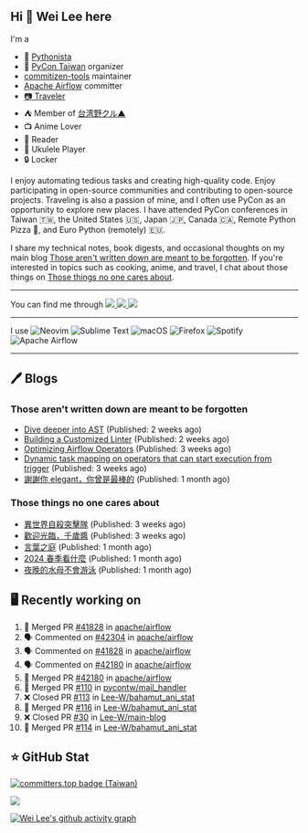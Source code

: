 ## Hi 👋 Wei Lee here

I'm a

* 🐍 [Pythonista](https://pycon-note.wei-lee.me/)
* 🐍 [PyCon Taiwan](https://tw.pycon.org/) organizer
* [commitizen-tools](https://github.com/commitizen-tools) maintainer
* [Apache Airflow](https://github.com/apache/airflow/) committer
* [📷 Traveler](https://travlog.wei-lee.me/)
* ⛺ Member of [台湾野クル▲](https://twitter.com/Taiwannokuru)
* 📺 Anime Lover
* 📖 Reader
* 🎵 Ukulele Player
* 🔒 Locker

I enjoy automating tedious tasks and creating high-quality code. Enjoy participating in open-source communities and contributing to open-source projects. Traveling is also a passion of mine, and I often use PyCon as an opportunity to explore new places. I have attended PyCon conferences in Taiwan 🇹🇼, the United States 🇺🇸, Japan 🇯🇵, Canada 🇨🇦, Remote Python Pizza 🍕, and Euro Python (remotely) 🇪🇺.

I share my technical notes, book digests, and occasional thoughts on my main blog [Those aren't written down are meant to be forgotten](https://blog.wei-lee.me/). If you're interested in topics such as cooking, anime, and travel, I chat about those things on [Those things no one cares about](https://travlog.wei-lee.me/).


---

<p align="left">
You can find me through
  <a href="https://in.linkedin.com/in/clleew" target="blank">
    <img src="https://img.shields.io/badge/LinkedIn-0077B5?style=for-the-badge&logo=linkedin&logoColor=white" />
  </a>
  <a href="https://twitter.com/clleew" target="blank">
    <img src="https://img.shields.io/badge/Twitter-1DA1F2?style=for-the-badge&logo=twitter&logoColor=white" />
  </a>
  <a href="https://github.com/Lee-W/" target="blank">
    <img src="https://img.shields.io/badge/GitHub-100000?style=for-the-badge&logo=github&logoColor=white" />
  </a>
</p>

---

I use ![Neovim](https://img.shields.io/badge/NeoVim-%2357A143.svg?&style=for-the-badge&logo=neovim&logoColor=white) ![Sublime Text](https://img.shields.io/badge/sublime_text-%23575757.svg?style=for-the-badge&logo=sublime-text&logoColor=important) ![macOS](https://img.shields.io/badge/mac%20os-000000?style=for-the-badge&logo=macos&logoColor=F0F0F0) ![Firefox](https://img.shields.io/badge/Firefox-FF7139?style=for-the-badge&logo=Firefox-Browser&logoColor=white) ![Spotify](https://img.shields.io/badge/Spotify-1ED760?style=for-the-badge&logo=spotify&logoColor=white) ![Apache Airflow](https://img.shields.io/badge/Apache%20Airflow-017CEE?style=for-the-badge&logo=Apache%20Airflow&logoColor=white)

---


## 🖊️ Blogs

### Those aren't written down are meant to be forgotten

* [Dive deeper into AST](https://blog.wei-lee.me/posts/tech/2024/09/dig-into-ast-a-bit-more) (Published: 2 weeks ago)
* [Building a Customized Linter](https://blog.wei-lee.me/posts/tech/2024/09/check_default_value_of_default_deferrable_through_ast) (Published: 2 weeks ago)
* [Optimizing Airflow Operators](https://blog.wei-lee.me/posts/tech/2024/08/optimizing-airflow-operators-with-default_deferrable) (Published: 3 weeks ago)
* [Dynamic task mapping on operators that can start execution from trigger](https://blog.wei-lee.me/posts/tech/2024/08/dynamic-task-mapping-on-operators-that-can-start-execution-from-trigger) (Published: 3 weeks ago)
* [謝謝你 elegant，你曾是最棒的](https://blog.wei-lee.me/posts/tech/2024/08/thanks-elegant-you-were-the-best) (Published: 1 month ago)

### Those things no one cares about
 
 * [異世界自殺突擊隊](https://travlog.wei-lee.me/posts/review/2024/08/Suicide-Squad-ISEKAI) (Published: 3 weeks ago)
 * [歡迎光臨，千歲醬](https://travlog.wei-lee.me/posts/review/2024/08/okoshiyasu-chitose-chan) (Published: 3 weeks ago)
 * [言葉之庭](https://travlog.wei-lee.me/posts/review/2024/08/the-garden-of-words) (Published: 1 month ago)
 * [2024 春季看什麼](https://travlog.wei-lee.me/posts/review/2024/08/what-i-watched-in-2024-sprint) (Published: 1 month ago)
 * [夜晚的水母不會游泳](https://travlog.wei-lee.me/posts/review/2024/07/yurukura) (Published: 1 month ago)

## 🖥️ Recently working on

1. 🎉 Merged PR [#41828](https://github.com/apache/airflow/pull/41828) in [apache/airflow](https://github.com/apache/airflow)
2. 🗣 Commented on [#42304](https://github.com/apache/airflow/pull/42304#issuecomment-2363067458) in [apache/airflow](https://github.com/apache/airflow)
3. 🗣 Commented on [#41828](https://github.com/apache/airflow/pull/41828#issuecomment-2363014873) in [apache/airflow](https://github.com/apache/airflow)
4. 🗣 Commented on [#42180](https://github.com/apache/airflow/pull/42180#issuecomment-2360929603) in [apache/airflow](https://github.com/apache/airflow)
5. 🎉 Merged PR [#42180](https://github.com/apache/airflow/pull/42180) in [apache/airflow](https://github.com/apache/airflow)
6. 🎉 Merged PR [#110](https://github.com/pycontw/mail_handler/pull/110) in [pycontw/mail_handler](https://github.com/pycontw/mail_handler)
7. ❌ Closed PR [#113](https://github.com/Lee-W/bahamut_ani_stat/pull/113) in [Lee-W/bahamut_ani_stat](https://github.com/Lee-W/bahamut_ani_stat)
8. 🎉 Merged PR [#116](https://github.com/Lee-W/bahamut_ani_stat/pull/116) in [Lee-W/bahamut_ani_stat](https://github.com/Lee-W/bahamut_ani_stat)
9. ❌ Closed PR [#30](https://github.com/Lee-W/main-blog/pull/30) in [Lee-W/main-blog](https://github.com/Lee-W/main-blog)
10. 🎉 Merged PR [#114](https://github.com/Lee-W/bahamut_ani_stat/pull/114) in [Lee-W/bahamut_ani_stat](https://github.com/Lee-W/bahamut_ani_stat)


## ⭐ GitHub Stat

[![committers.top badge (Taiwan)](https://user-badge.committers.top/taiwan_public/Lee-W.svg)](https://user-badge.committers.top/taiwan_public/Lee-W)

[![](https://github-readme-stats.vercel.app/api?username=Lee-W&show_icons=true&hide_title=true&cache_seconds=86400)](https://github.com/anuraghazra/github-readme-stats)

[![Wei Lee's github activity graph](https://github-readme-activity-graph.vercel.app/graph?username=Lee-W&theme=dracula)](https://github.com/ashutosh00710/github-readme-activity-graph)
